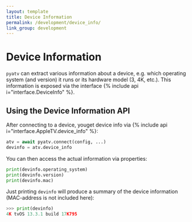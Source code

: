 ```yaml
---
layout: template
title: Device Information
permalink: /development/device_info/
link_group: development
---
```

# Device Information

`pyatv` can extract various information about a device, e.g. which
operating system (and version) it runs or its hardware model (3, 4K, etc.).
This information is exposed via the interface {% include api i="interface.DeviceInfo" %}.

## Using the Device Information API

After connecting to a device, youget device info via  {% include api i="interface.AppleTV.device_info" %}:

```python
atv = await pyatv.connect(config, ...)
devinfo = atv.device_info
```

You can then access the actual information via properties:

```python
print(devinfo.operating_system)
print(devinfo.version)
print(devinfo.mac)
```

 Just printing `devinfo` will produce a summary of the device information
 (MAC-address is not included here):
 
 ```python
 >>> print(devinfo)
 4K tvOS 13.3.1 build 17K795
 ```